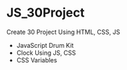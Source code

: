# JS_30Project

Create 30 Project Using HTML, CSS, JS
- JavaScript Drum Kit
- Clock Using JS, CSS
- CSS Variables
